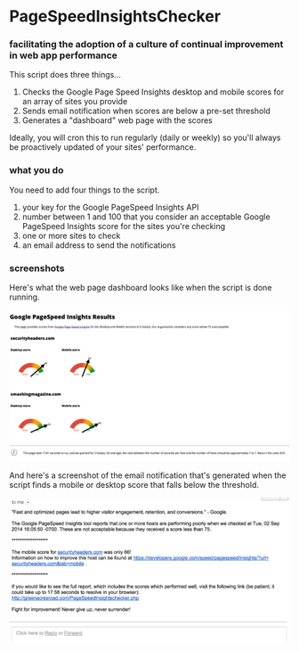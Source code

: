 # PageSpeedInsightsChecker



### facilitating the adoption of a culture of continual improvement in web app performance

This script does three things...

1. Checks the Google Page Speed Insights desktop and mobile scores for an array of sites you provide
2. Sends email notification when scores are below a pre-set threshold
3. Generates a "dashboard" web page with the scores

Ideally, you will cron this to run regularly (daily or weekly) so you'll always be proactively updated of your sites' performance.

### what you do

You need to add four things to the script.

1. your key for the Google PageSpeed Insights API
2. number between 1 and 100 that you consider an acceptable Google PageSpeed Insights score for the sites you're checking
3. one or more sites to check
4. an email address to send the notifications


### screenshots

Here's what the web page dashboard looks like when the script is done running.

![example of PageSpeedInsightsChecker dashboard](https://github.com/cqueern/PageSpeedInsightsChecker/blob/master/PSIC-dashboard-example.png)

And here's a screenshot of the email notification that's generated when the script finds a mobile or desktop score that falls below the threshold.

![example of PageSpeedInsightsChecker email notification](https://github.com/cqueern/PageSpeedInsightsChecker/blob/master/PSIC-email-notification-example.png)


